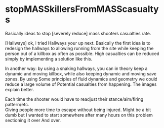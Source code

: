 # stopMASSkillersFromMASScasualtys
Basically ideas to stop [severely reduce] mass shooters casualties rate. 

[Hallways] ok, I tried Hallways your up next.
Basically the first idea is to redesign the hallways to allowing running
from the site while keeping the person out of a killbox as often as possible.
High casualties can be reduced simply by implementing a solution like this. 

In another way: by using a snaking hallways, you can in theory keep a dynamic
and moving killbox, while also keeping dynamic and moving save zones. By using
Some principles of fluid dynamics and geometry we could reduce a large volume of 
Potential casualties from happening. The images explain better.   

Each time the shooter would have to readjust their stance/aim/firing pattern/etc.  
Giving people more time to escape without being injured. Might be a bit dumb but
I wanted to start somewhere after many hours on this problem sectioning it over
And over. 
